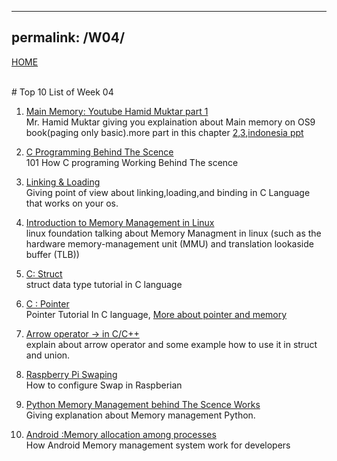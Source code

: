 
---
permalink: /W04/
---
[HOME](../)

<br>
# Top 10 List of Week 04

1. [Main Memory: Youtube Hamid Muktar part 1](https://www.youtube.com/watch?v=Jy_teuaj7Ic)<br>
Mr. Hamid Muktar giving you explaination about Main memory on OS9 book(paging only basic).more part in this chapter [2](https://www.youtube.com/watch?v=8Zw4gIqqZe0),[3](https://www.youtube.com/watch?v=gUSOVZK7PaU),[indonesia ppt](https://dinus.ac.id/repository/docs/ajar/8.-Memori-Utama_.ppt)

2. [C Programming Behind The Scence](https://www.geeksforgeeks.org/compiling-a-c-program-behind-the-scenes/)<br>
101 How C programing Working Behind The scence

3. [Linking & Loading](http://www.cs.fsu.edu/~baker/opsys/notes/linking.html)<br>
Giving point of view about linking,loading,and binding in C Language that works on your os.

4. [Introduction to Memory Management in Linux](https://en.wikipedia.org/wiki/4)<br>
linux foundation talking about Memory Managment in linux (such as the hardware memory-management unit (MMU) and translation lookaside buffer (TLB))

5. [C: Struct](https://www.programiz.com/c-programming/c-structures)<br>
struct data type tutorial in C language

6. [C : Pointer](https://www.programiz.com/c-programming/c-pointers)<br>
Pointer Tutorial In C language, [More about pointer and memory](http://cslibrary.stanford.edu/102/PointersAndMemory.pdf)

7. [Arrow operator -> in C/C++](https://www.geeksforgeeks.org/arrow-operator-in-c-c-with-examples/)<br>
explain about arrow operator and some example how to use it in struct and union.

8. [Raspberry Pi Swaping](https://nebl.io/neblio-university/enabling-increasing-raspberry-pi-swap/)<br>
How to configure Swap in Raspberian

9. [Python Memory Management behind The Scence Works](https://realpython.com/python-memory-management/)<br>
Giving explanation about Memory management Python. 

10. [Android :Memory allocation among processes](https://developer.android.com/topic/performance/memory-management)<br>
How Android Memory management system work for developers
